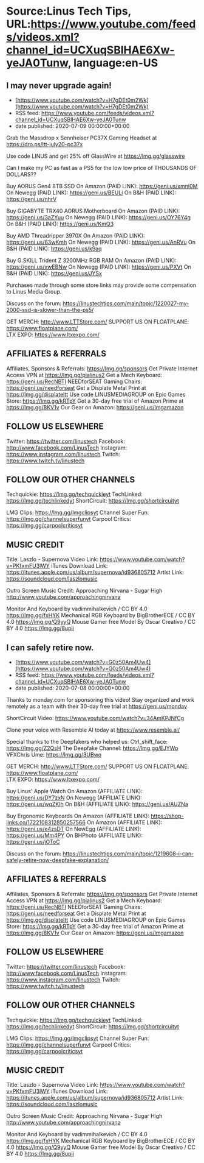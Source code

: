 # Source:Linus Tech Tips, URL:https://www.youtube.com/feeds/videos.xml?channel_id=UCXuqSBlHAE6Xw-yeJA0Tunw, language:en-US

## I may never upgrade again!
 - [https://www.youtube.com/watch?v=H7gDEt0m2Wk](https://www.youtube.com/watch?v=H7gDEt0m2Wk)
 - RSS feed: https://www.youtube.com/feeds/videos.xml?channel_id=UCXuqSBlHAE6Xw-yeJA0Tunw
 - date published: 2020-07-09 00:00:00+00:00

Grab the Massdrop x Sennheiser PC37X Gaming Headset at https://dro.ps/ltt-july20-pc37x

Use code LINUS and get 25% off GlassWire at https://lmg.gg/glasswire

Can I make my PC as fast as a PS5 for the low low price of THOUSANDS OF DOLLARS??

Buy AORUS Gen4 8TB SSD
On Amazon (PAID LINK): https://geni.us/xmnl0M
On Newegg (PAID LINK): https://geni.us/BEULi
On B&H (PAID LINK): https://geni.us/nhrV

Buy GIGABYTE TRX40 AORUS Motherboard
On Amazon (PAID LINK): https://geni.us/3aZYuu
On Newegg (PAID LINK): https://geni.us/OY76Y4g
On B&H (PAID LINK): https://geni.us/KmQ3

Buy AMD Threadripper 3970X
On Amazon (PAID LINK): https://geni.us/63wKmh
On Newegg (PAID LINK): https://geni.us/AnRVu
On B&H (PAID LINK): https://geni.us/k9aq

Buy G.SKILL Trident Z 3200MHz RGB RAM
On Amazon (PAID LINK): https://geni.us/xwEBNw
On Newegg (PAID LINK): https://geni.us/PXVt
On B&H (PAID LINK): https://geni.us/JYSx

Purchases made through some store links may provide some compensation to Linus Media Group.

Discuss on the forum: https://linustechtips.com/main/topic/1220027-my-2000-ssd-is-slower-than-the-ps5/


GET MERCH: http://www.LTTStore.com/
SUPPORT US ON FLOATPLANE: https://www.floatplane.com/  
LTX EXPO: https://www.ltxexpo.com/   

AFFILIATES & REFERRALS
---------------------------------------------------
Affiliates, Sponsors & Referrals: https://lmg.gg/sponsors
Get Private Internet Access VPN at https://lmg.gg/pialinus2
Get a Mech Keyboard: https://geni.us/RecNBTI
NEEDforSEAT Gaming Chairs: https://geni.us/needforseat
Get a Displate Metal Print at https://lmg.gg/displateltt
Use code LINUSMEDIAGROUP on Epic Games Store: https://lmg.gg/kRTpY
Get a 30-day free trial of Amazon Prime at https://lmg.gg/8KV1v
Our Gear on Amazon: https://geni.us/lmgamazon
 
FOLLOW US ELSEWHERE
---------------------------------------------------  
Twitter: https://twitter.com/linustech
Facebook: http://www.facebook.com/LinusTech
Instagram: https://www.instagram.com/linustech
Twitch: https://www.twitch.tv/linustech

FOLLOW OUR OTHER CHANNELS
---------------------------------------------------  
Techquickie: https://lmg.gg/techquickieyt
TechLinked: https://lmg.gg/techlinkedyt
ShortCircuit: https://lmg.gg/shortcircuityt

LMG Clips: https://lmg.gg/lmgclipsyt
Channel Super Fun: https://lmg.gg/channelsuperfunyt
Carpool Critics: https://lmg.gg/carpoolcriticsyt

MUSIC CREDIT
---------------------------------------------------  
Title: Laszlo - Supernova
Video Link: https://www.youtube.com/watch?v=PKfxmFU3lWY
iTunes Download Link: https://itunes.apple.com/us/album/supernova/id936805712
Artist Link: https://soundcloud.com/laszlomusic

Outro Screen Music Credit: Approaching Nirvana - Sugar High http://www.youtube.com/approachingnirvana

Monitor And Keyboard by vadimmihalkevich / CC BY 4.0 https://lmg.gg/fxHYK 
Mechanical RGB Keyboard by BigBrotherECE / CC BY 4.0 https://lmg.gg/Q9yyQ 
Mouse Gamer free Model By Oscar Creativo / CC BY 4.0 https://lmg.gg/8upii

## I can safely retire now.
 - [https://www.youtube.com/watch?v=G0z50Am4Uw4](https://www.youtube.com/watch?v=G0z50Am4Uw4)
 - RSS feed: https://www.youtube.com/feeds/videos.xml?channel_id=UCXuqSBlHAE6Xw-yeJA0Tunw
 - date published: 2020-07-08 00:00:00+00:00

Thanks to monday.com for sponsoring this video! Stay organized and work remotely as a team with their 30-day free trial at https://geni.us/monday

ShortCircuit Video: https://www.youtube.com/watch?v=34AmKPJNfCg

Clone your voice with Resemble AI today at https://www.resemble.ai/

Special thanks to the Deepfakers who helped us:
Ctrl_shift_face: https://lmg.gg/Z2QsH
The Deepfake Channel: https://lmg.gg/EJYWp
VFXChris Ume: https://lmg.gg/3UBwo

GET MERCH: http://www.LTTStore.com/
SUPPORT US ON FLOATPLANE: https://www.floatplane.com/  
LTX EXPO: https://www.ltxexpo.com/   

Buy Linus' Apple Watch
On Amazon (AFFILIATE LINK): https://geni.us/DY7zxN
On Newegg (AFFILIATE LINK): https://geni.us/wqZKIh
On B&H (AFFILIATE LINK): https://geni.us/AUZNa

Buy Ergonomic Keyboards
On Amazon (AFFILIATE LINK): https://shop-links.co/1722108312850257566
On Amazon (AFFILIATE LINK): https://geni.us/e4zsDT 
On NewEgg (AFFILIATE LINK): https://geni.us/Mm4PY 
On BHPhoto (AFFILIATE LINK): https://geni.us/jOToC

Discuss on the forum: https://linustechtips.com/main/topic/1219608-i-can-safely-retire-now-deepfake-explanation/

AFFILIATES & REFERRALS
---------------------------------------------------
Affiliates, Sponsors & Referrals: https://lmg.gg/sponsors
Get Private Internet Access VPN at https://lmg.gg/pialinus2
Get a Mech Keyboard: https://geni.us/RecNBTI
NEEDforSEAT Gaming Chairs: https://geni.us/needforseat
Get a Displate Metal Print at https://lmg.gg/displateltt
Use code LINUSMEDIAGROUP on Epic Games Store: https://lmg.gg/kRTpY
Get a 30-day free trial of Amazon Prime at https://lmg.gg/8KV1v
Our Gear on Amazon: https://geni.us/lmgamazon
 
FOLLOW US ELSEWHERE
---------------------------------------------------  
Twitter: https://twitter.com/linustech
Facebook: http://www.facebook.com/LinusTech
Instagram: https://www.instagram.com/linustech
Twitch: https://www.twitch.tv/linustech

FOLLOW OUR OTHER CHANNELS
---------------------------------------------------  
Techquickie: https://lmg.gg/techquickieyt
TechLinked: https://lmg.gg/techlinkedyt
ShortCircuit: https://lmg.gg/shortcircuityt

LMG Clips: https://lmg.gg/lmgclipsyt
Channel Super Fun: https://lmg.gg/channelsuperfunyt
Carpool Critics: https://lmg.gg/carpoolcriticsyt

MUSIC CREDIT
---------------------------------------------------  
Title: Laszlo - Supernova
Video Link: https://www.youtube.com/watch?v=PKfxmFU3lWY
iTunes Download Link: https://itunes.apple.com/us/album/supernova/id936805712
Artist Link: https://soundcloud.com/laszlomusic

Outro Screen Music Credit: Approaching Nirvana - Sugar High http://www.youtube.com/approachingnirvana

Monitor And Keyboard by vadimmihalkevich / CC BY 4.0 https://lmg.gg/fxHYK 
Mechanical RGB Keyboard by BigBrotherECE / CC BY 4.0 https://lmg.gg/Q9yyQ 
Mouse Gamer free Model By Oscar Creativo / CC BY 4.0 https://lmg.gg/8upii

